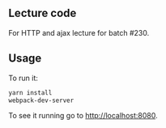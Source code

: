 ## Lecture code
For HTTP and ajax lecture for batch #230.

## Usage
To run it:
```bash
yarn install
webpack-dev-server
```

To see it running go to [http://localhost:8080](http://localhost:8080).
